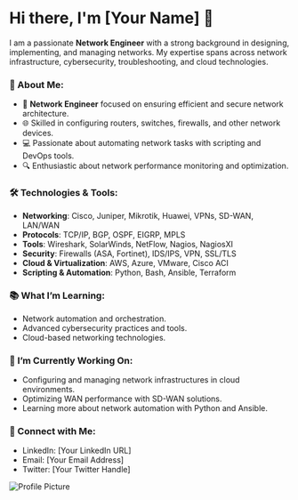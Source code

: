 # Hi there, I'm [Your Name] 👋

I am a passionate **Network Engineer** with a strong background in designing, implementing, and managing networks. My expertise spans across network infrastructure, cybersecurity, troubleshooting, and cloud technologies.

### 🚀 About Me:
- 🔧 **Network Engineer** focused on ensuring efficient and secure network architecture.
- 🌐 Skilled in configuring routers, switches, firewalls, and other network devices.
- 💻 Passionate about automating network tasks with scripting and DevOps tools.
- 🔍 Enthusiastic about network performance monitoring and optimization.

### 🛠️ Technologies & Tools:
- **Networking**: Cisco, Juniper, Mikrotik, Huawei, VPNs, SD-WAN, LAN/WAN
- **Protocols**: TCP/IP, BGP, OSPF, EIGRP, MPLS
- **Tools**: Wireshark, SolarWinds, NetFlow, Nagios, NagiosXI
- **Security**: Firewalls (ASA, Fortinet), IDS/IPS, VPN, SSL/TLS
- **Cloud & Virtualization**: AWS, Azure, VMware, Cisco ACI
- **Scripting & Automation**: Python, Bash, Ansible, Terraform

### 📚 What I’m Learning:
- Network automation and orchestration.
- Advanced cybersecurity practices and tools.
- Cloud-based networking technologies.

### 🌱 I’m Currently Working On:
- Configuring and managing network infrastructures in cloud environments.
- Optimizing WAN performance with SD-WAN solutions.
- Learning more about network automation with Python and Ansible.

### 🔗 Connect with Me:
- LinkedIn: [Your LinkedIn URL]
- Email: [Your Email Address]
- Twitter: [Your Twitter Handle]

![Profile Picture](https://link_to_your_image.com)
